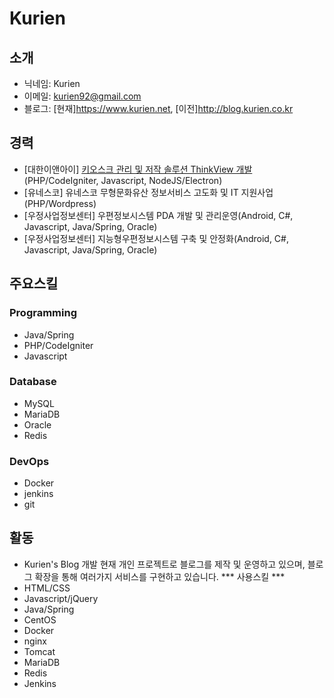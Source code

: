 # Kurien

## 소개
* 닉네임: Kurien
* 이메일: kurien92@gmail.com
* 블로그: [현재]https://www.kurien.net, [이전]http://blog.kurien.co.kr

## 경력
* [대한이앤아이] [키오스크 관리 및 저작 솔루션 ThinkView 개발](https://daehaneni.com/home.do)(PHP/CodeIgniter, Javascript, NodeJS/Electron)
* [유네스코] 유네스코 무형문화유산 정보서비스 고도화 및 IT 지원사업(PHP/Wordpress)
* [우정사업정보센터] 우편정보시스템 PDA 개발 및 관리운영(Android, C#, Javascript, Java/Spring, Oracle)
* [우정사업정보센터] 지능형우편정보시스템 구축 및 안정화(Android, C#, Javascript, Java/Spring, Oracle)

## 주요스킬
### Programming
* Java/Spring
* PHP/CodeIgniter
* Javascript

### Database
* MySQL
* MariaDB
* Oracle
* Redis

### DevOps
* Docker
* jenkins
* git

## 활동
* Kurien's Blog 개발
현재 개인 프로젝트로 블로그를 제작 및 운영하고 있으며, 블로그 확장을 통해 여러가지 서비스를 구현하고 있습니다.
*** 사용스킬 ***
* HTML/CSS
* Javascript/jQuery
* Java/Spring
* CentOS
* Docker
* nginx
* Tomcat
* MariaDB
* Redis
* Jenkins


